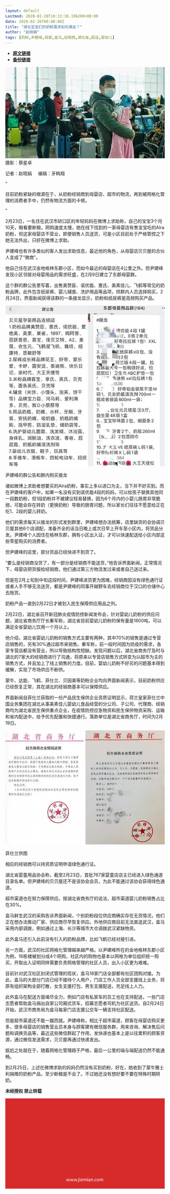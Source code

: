 ```yaml
---
layout: default
Lastmod: 2020-02-28T10:13:38.196200+00:00
date: 2020-02-26T00:00:00Z
title: "湖北宝宝们的奶粉需求如何满足？"
author: "赵晓娟"
tags: [奶粉,尹建峰,母婴,盒马,经销商,湖北省,配送,婴幼儿]
---
```


* [**原文链接**](https://mp.weixin.qq.com/s/VLuwqvS_H_K1a1mzkvdSww)
* [**备份链接**](http://archive.today/YnnGd)


![](/images/post/21816ea455f5cc13acd31493fb58230c.jpg)摄影：蔡星卓

记者：赵晓娟     编辑：牙韩翔

“

  

目前奶粉紧缺的根源在于，从奶粉经销商到母婴店、超市的物流，再到被网格化管理的消费者手中，仍然有物流方面的卡顿。

  

”

2月23日，一名住在武汉市硚口区的年轻妈妈在微博上求助称，自己的宝宝3个月10天，眼看要断粮，网购速度太慢，她在线下找到的一家母婴店有售宝宝吃的Alra奶粉，但这家母婴店不营业，即便销售人员送货，可是小区目前处于严格管控之下她无法外出，只好在微博上求助。  

尹建峰也有许多类似的客人发出求助信息，最近他的角色，从母婴店贝贝屋的合伙人变成了“微商”。

他自己住在武汉金地格林东郡小区，而如今最近的母婴店在4公里之外。但尹建峰发现小区邻居对母婴用品的需求旺盛，在2月9日建立了东郡母婴群。

这个群的群公告里写着，出售美赞臣、诺优能、惠氏、美素佳儿、飞鹤等常见的奶粉品牌，此外包含纸尿裤、婴儿辅食、洗护用品等品项，供群内人员选择购买，2月24日，界面新闻获得该群的一条接龙显示，奶粉和纸尿裤是高频购买产品。

![](/images/post/c73d7320ff172c818407814478aa42b3.jpg)

尹建峰的群公告和群内购买接龙

诸如微博上求助者想要买的Alra奶粉，事实上多以进口为主，当下并不好买到。而在尹建峰的客户中，如果一名没有买到诺优能4段的妈妈，可以给孩子替换其他同一段数奶粉，但1段奶粉并不被建议轻易替换，因为6个月内的小婴儿肠胃非常脆弱，可能会存在转奶（更换奶粉）导致的肠胃问题，所以家长们往往不愿意给正在吃1、2段的婴儿转奶。

他们的需求每天以接龙的形式发到群里，尹建峰想办法统筹，店里缺货的会协调贝贝屋其他6个店调配，准备齐全的话当日晚上或次日早上开车至小区内，将货品分发。尹建峰个人因住在格林东郡，拥有小区出入证，才可以快速配送给小区内部这些零星购买的消费者。

但尹建峰的店里，部分货品已经快进不到货了。

“要么是经销商没货了，有一部分是经销商不能送货，”他告诉界面新闻，正常情况下，母婴店把货报给经销商，他们通过第三方物流发过来或者自己送过来。

但是在2月上旬到中旬这段时间，尹建峰进货更为困难，经销商因没有绿色通行证或者人手不够无法送货，都是尹建峰的同事开越野车去经销商位于汉口的仓储中心去拖货。

奶粉产品一直到2月22日才被划入民生保障供应用品之列。

2月22日，湖北省召开新冠肺炎疫情防控新闻发布会，针对婴幼儿奶粉的供应问题，湖北省商务厅厅长秦军称，湖北省目前婴幼儿奶粉的保有量是1600吨，可以满足全省婴幼儿饮用一个月以上。

他介绍，湖北省婴幼儿奶粉的销售方式主要有两种，其中70%的销售是通过专营店销售的，另有30%通过超市来销售。秦军称，前一段时间因为防疫的需求，各家专营店都没有营业，所以导致结构性短缺。发现问题以后，湖北省商务厅及时与湖北的7家大的经销商进行了沟通，将原来以专营店销售方式转变为以超市为主的销售方式，并且加上了线上销售的力度。目前，婴幼儿奶粉不好买的问题基本得到缓解，实现了市场供应不断供。

蒙牛、达能、飞鹤、菲仕兰、贝因美等奶粉企业均向界面新闻表示，目前奶粉供应已经恢复正常，其在湖北的经销商基本可以保障供应。

界面新闻自菲仕兰获取的一份产品民生保供企业资质证明显示，荷兰皇家菲仕兰中国业务集团在湖北从事美素佳儿婴幼儿食品经营的分公司、子公司、代理商、经销商均为湖北省民生保供重点企业，在疫情防控应急物资和民生保供物资采购、运输和省内配送中，给予优先配置和快捷通行。落款单位是湖北省商务厅，时间为2月19日。

![](/images/post/504634b82e3e89602e8744e9fa42d04e.jpg)

菲仕兰供图

相应的经销商可以持资质证明申请绿色通行证。

湖北省婴童用品协会称，截至2月23日，首批767家婴童店店主已经进入绿色通道目录名单。但尹建峰的贝贝屋还不是该协会会员，为此不能通过该协会获得绿色通道。

超市渠道也在努力保障供应。按湖北省商务厅的说法，超市渠道婴儿奶粉销售占比在30%。

盒马鲜生武汉的采购告诉界面新闻，个别奶粉段位供应商确实存在无货情况，他们正在想办法推动厂家、供应商尽早恢复供应。外地供应商目前无法直送武汉，盒马采用内部调拨，例如通过上海、长沙等城市大仓调拨武汉紧缺物资。

此外盒马还引入此前没有引入的奶粉品牌，比如飞鹤已经对接引进。

另一方面，武汉的社区网格化管理越来越严格。以尹建峰所在的金地格林东郡小区为例，16栋楼被划分成4个网购，社区内的购物也基本以网格为单位组织统一购买，开取出入证明同样需要负责网格管理的社区人员，出入小区更为艰难。

目前针对武汉社区封闭式管理的现状，盒马18家门店全部都有社区团购对接。为此，盒马的大部分门店已经不接待个人用户，门店工作人员全部支援线上业务，将原有组织架构全部打散，女生支援打包，男生支援配送，充足线上人力。

此外盒马在配送方面竭尽全力，例如门店有私家车的员工也在支持配送，一些门店志愿者帮助盒马捐出自家公司厢式货车，招募志愿者司机为社区送货。自2月24日开始，武汉市商务局为盒马每家门店支援公交车一辆支持社区配送。

但是超市渠道还不能一蹴而就。尹建峰称，相比于超市渠道，顾客在母婴店购买更多，很多母婴店的销售营业员本身与顾客建有微信服务群，用来咨询、解决售后问题和调换货品等，最近这些微信群起了作用，发快递也基本上是以往累积的顾客资源，通过微信发送需求，贝贝屋再通过快递发出。

尴尬之处就在于，随着网格化管理趋于严格，最后一公里的端与端配送仍然不能通畅。

到2月25日，上述在微博求助的妈妈仍然没有买到奶粉，好在，她收到了蒙牛雅士利捐赠的奶粉产品，至少断粮是不会了。不过她还没有想好要不要在特殊时期转奶。

  

**未经授权 禁止转载**

  

  

![](/images/post/3ef9527fd7edfb43b0c70486c7a956af.jpg)

